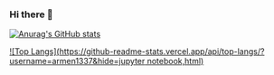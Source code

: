 ### Hi there 👋

<!--
**armen1337/armen1337** is a ✨ _special_ ✨ repository because its `README.md` (this file) appears on your GitHub profile.

Here are some ideas to get you started:

- 🔭 I’m currently working on ...
- 🌱 I’m currently learning ...
- 👯 I’m looking to collaborate on ...
- 🤔 I’m looking for help with ...
- 💬 Ask me about ...
- 📫 How to reach me: ...
- 😄 Pronouns: ...
- ⚡ Fun fact: ...
-->


[![Anurag's GitHub stats](https://github-readme-stats.vercel.app/api?username=armen1337)](https://github.com/anuraghazra/github-readme-stats)

<!-- [![Top Langs](https://github-readme-stats.vercel.app/api/top-langs/?username=armen1337)](https://github.com/anuraghazra/github-readme-stats) -->
[![Top Langs](https://github-readme-stats.vercel.app/api/top-langs/?username=armen1337&hide=jupyter notebook,html)](https://github.com/anuraghazra/github-readme-stats)
